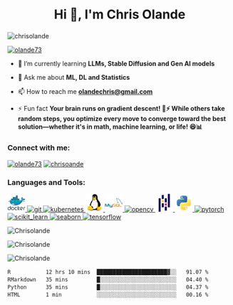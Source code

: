 <h1 align="center">Hi 👋, I'm Chris Olande</h1>
<h3 align="center"></h3>

<p align="left"> <img src="https://komarev.com/ghpvc/?username=chrisolande&label=Profile%20views&color=0e75b6&style=flat" alt="chrisolande" /> </p>

<p align="left"> <a href="https://twitter.com/olande73" target="blank"><img src="https://img.shields.io/twitter/follow/olande73?logo=twitter&style=for-the-badge" alt="olande73" /></a> </p>

- 🌱 I’m currently learning **LLMs, Stable Diffusion and Gen AI models**

- 💬 Ask me about **ML, DL and Statistics**

- 📫 How to reach me **olandechris@gmail.com**

- ⚡ Fun fact **Your brain runs on gradient descent! 🧠⚡ While others take random steps, you optimize every move to converge toward the best solution—whether it's in math, machine learning, or life! 😆📊**

<h3 align="left">Connect with me:</h3>
<p align="left">
<a href="https://twitter.com/olande73" target="blank"><img align="center" src="https://raw.githubusercontent.com/rahuldkjain/github-profile-readme-generator/master/src/images/icons/Social/twitter.svg" alt="olande73" height="30" width="40" /></a>
<a href="https://kaggle.com/chrisolande" target="blank"><img align="center" src="https://raw.githubusercontent.com/rahuldkjain/github-profile-readme-generator/master/src/images/icons/Social/kaggle.svg" alt="chrisoande" height="30" width="40" /></a>
</p>

<h3 align="left">Languages and Tools:</h3>
<p align="left"> <a href="https://www.docker.com/" target="_blank" rel="noreferrer"> <img src="https://raw.githubusercontent.com/devicons/devicon/master/icons/docker/docker-original-wordmark.svg" alt="docker" width="40" height="40"/> </a> <a href="https://git-scm.com/" target="_blank" rel="noreferrer"> <img src="https://www.vectorlogo.zone/logos/git-scm/git-scm-icon.svg" alt="git" width="40" height="40"/> </a> <a href="https://kubernetes.io" target="_blank" rel="noreferrer"> <img src="https://www.vectorlogo.zone/logos/kubernetes/kubernetes-icon.svg" alt="kubernetes" width="40" height="40"/> </a> <a href="https://www.linux.org/" target="_blank" rel="noreferrer"> <img src="https://raw.githubusercontent.com/devicons/devicon/master/icons/linux/linux-original.svg" alt="linux" width="40" height="40"/> </a> <a href="https://www.mysql.com/" target="_blank" rel="noreferrer"> <img src="https://raw.githubusercontent.com/devicons/devicon/master/icons/mysql/mysql-original-wordmark.svg" alt="mysql" width="40" height="40"/> </a> <a href="https://opencv.org/" target="_blank" rel="noreferrer"> <img src="https://www.vectorlogo.zone/logos/opencv/opencv-icon.svg" alt="opencv" width="40" height="40"/> </a> <a href="https://pandas.pydata.org/" target="_blank" rel="noreferrer"> <img src="https://raw.githubusercontent.com/devicons/devicon/2ae2a900d2f041da66e950e4d48052658d850630/icons/pandas/pandas-original.svg" alt="pandas" width="40" height="40"/> </a> <a href="https://www.python.org" target="_blank" rel="noreferrer"> <img src="https://raw.githubusercontent.com/devicons/devicon/master/icons/python/python-original.svg" alt="python" width="40" height="40"/> </a> <a href="https://pytorch.org/" target="_blank" rel="noreferrer"> <img src="https://www.vectorlogo.zone/logos/pytorch/pytorch-icon.svg" alt="pytorch" width="40" height="40"/> </a> <a href="https://scikit-learn.org/" target="_blank" rel="noreferrer"> <img src="https://upload.wikimedia.org/wikipedia/commons/0/05/Scikit_learn_logo_small.svg" alt="scikit_learn" width="40" height="40"/> </a> <a href="https://seaborn.pydata.org/" target="_blank" rel="noreferrer"> <img src="https://seaborn.pydata.org/_images/logo-mark-lightbg.svg" alt="seaborn" width="40" height="40"/> </a> <a href="https://www.tensorflow.org" target="_blank" rel="noreferrer"> <img src="https://www.vectorlogo.zone/logos/tensorflow/tensorflow-icon.svg" alt="tensorflow" width="40" height="40"/> </a> </p>

<p><img src="https://github-readme-stats.vercel.app/api?username=Chrisolande&theme=material-palenight&hide_border=false&include_all_commits=true&count_private=true" alt="Chrisolande" /></p>
<p><img src="https://github-readme-stats.vercel.app/api/top-langs/?username=Chrisolande&theme=material-palenight&hide_border=false&include_all_commits=true&count_private=true&layout=compact" alt="Chrisolande" /></p>
<p><img src="https://github-readme-streak-stats.herokuapp.com/?user=Chrisolande&theme=material-palenight&hide_border=false" alt="Chrisolande" /></p>


<!--START_SECTION:waka-->

```txt
R           12 hrs 10 mins  ██████████████████████▓░░   91.07 %
RMarkdown   35 mins         █░░░░░░░░░░░░░░░░░░░░░░░░   04.40 %
Python      35 mins         █░░░░░░░░░░░░░░░░░░░░░░░░   04.37 %
HTML        1 min           ░░░░░░░░░░░░░░░░░░░░░░░░░   00.16 %
```

<!--END_SECTION:waka-->
